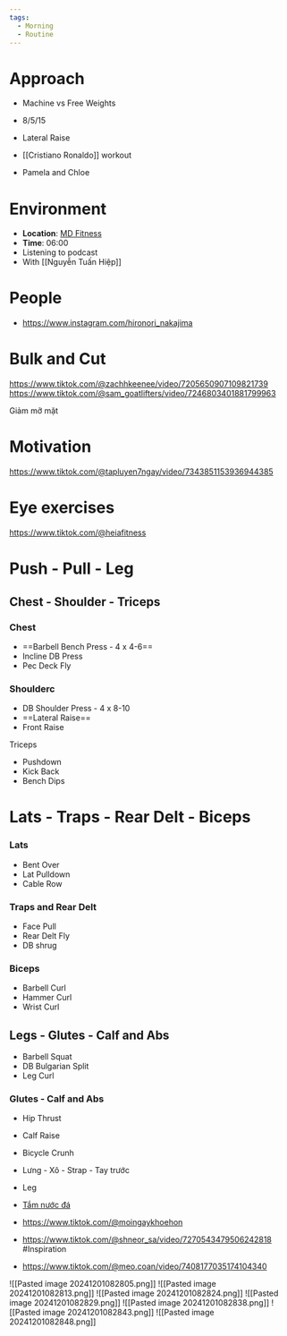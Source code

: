 ```yaml
---
tags:
  - Morning
  - Routine
---
```

# Approach

- Machine vs Free Weights
- 8/5/15

- Lateral Raise
- [[Cristiano Ronaldo]] workout
- Pamela and Chloe

# Environment

- **Location**: [MD Fitness](https://goo.gl/maps/meaB1ZjtBYJcRwzs9)
- **Time**: 06:00
- Listening to podcast
- With [[Nguyễn Tuấn Hiệp]]

# People

- https://www.instagram.com/hironori_nakajima

# Bulk and Cut

https://www.tiktok.com/@zachhkeenee/video/7205650907109821739
https://www.tiktok.com/@sam_goatlifters/video/7246803401881799963

Giảm mỡ mặt

# Motivation

https://www.tiktok.com/@tapluyen7ngay/video/7343851153936944385

# Eye exercises

https://www.tiktok.com/@heiafitness

# Push - Pull - Leg

## Chest - Shoulder - Triceps

### Chest

- ==Barbell Bench Press - 4 x 4-6==
- Incline DB Press
- Pec Deck Fly

### Shoulderc

- DB Shoulder Press - 4 x 8-10
- ==Lateral Raise==
- Front Raise

Triceps

- Pushdown
- Kick Back
- Bench Dips

# Lats - Traps - Rear Delt - Biceps

### Lats

- Bent Over
- Lat Pulldown
- Cable Row

### Traps and Rear Delt

- Face Pull
- Rear Delt Fly
- DB shrug

### Biceps

- Barbell Curl
- Hammer Curl
- Wrist Curl

## Legs - Glutes - Calf and Abs

- Barbell Squat
- DB Bulgarian Split
- Leg Curl

### Glutes - Calf and Abs

- Hip Thrust
- Calf Raise
- Bicycle Crunh


- Lưng - Xô - Strap - Tay trước
- Leg

- [Tắm nước đá](https://www.tiktok.com/@trungluongreikimaster/video/7340836101617274119)
- https://www.tiktok.com/@moingaykhoehon
- https://www.tiktok.com/@shneor_sa/video/7270543479506242818 #Inspiration 
- https://www.tiktok.com/@meo.coan/video/7408177035174104340

![[Pasted image 20241201082805.png]]
![[Pasted image 20241201082813.png]]
![[Pasted image 20241201082824.png]]
![[Pasted image 20241201082829.png]]
![[Pasted image 20241201082838.png]]
![[Pasted image 20241201082843.png]]
![[Pasted image 20241201082848.png]]